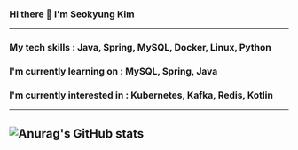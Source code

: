 ### Hi there 👋 I'm Seokyung Kim
---
### My tech skills : Java, Spring, MySQL, Docker, Linux, Python
### I'm currently learning on : MySQL, Spring, Java
### I'm currently interested in : Kubernetes, Kafka, Redis, Kotlin
---
![Anurag's GitHub stats](https://github-readme-stats.vercel.app/api?username=JerryK026&count_private=true&show_icons=true)
---

<!--
**JerryK026/JerryK026** is a ✨ _special_ ✨ repository because its `README.md` (this file) appears on your GitHub profile.

Here are some ideas to get you started:

- 🔭 I’m currently working on ...
- 🌱 I’m currently learning ...
- 👯 I’m looking to collaborate on ...
- 🤔 I’m looking for help with ...
- 💬 Ask me about ...
- 📫 How to reach me: ...
- 😄 Pronouns: ...
- ⚡ Fun fact: ...
-->

